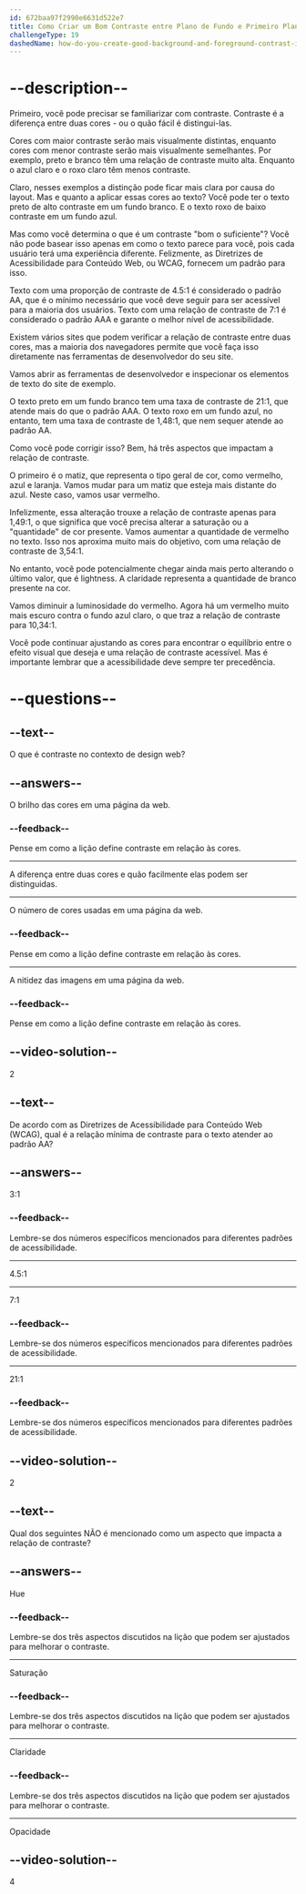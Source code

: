 ```yaml
---
id: 672baa97f2990e6631d522e7
title: Como Criar um Bom Contraste entre Plano de Fundo e Primeiro Plano em Seus Designs?
challengeType: 19
dashedName: how-do-you-create-good-background-and-foreground-contrast-in-your-designs
---
```


# --description--

Primeiro, você pode precisar se familiarizar com contraste. Contraste é a diferença entre duas cores - ou o quão fácil é distingui-las.

Cores com maior contraste serão mais visualmente distintas, enquanto cores com menor contraste serão mais visualmente semelhantes. Por exemplo, preto e branco têm uma relação de contraste muito alta. Enquanto o azul claro e o roxo claro têm menos contraste.

Claro, nesses exemplos a distinção pode ficar mais clara por causa do layout. Mas e quanto a aplicar essas cores ao texto? Você pode ter o texto preto de alto contraste em um fundo branco. E o texto roxo de baixo contraste em um fundo azul.

Mas como você determina o que é um contraste "bom o suficiente"? Você não pode basear isso apenas em como o texto parece para você, pois cada usuário terá uma experiência diferente. Felizmente, as Diretrizes de Acessibilidade para Conteúdo Web, ou WCAG, fornecem um padrão para isso. 

Texto com uma proporção de contraste de 4.5:1 é considerado o padrão AA, que é o mínimo necessário que você deve seguir para ser acessível para a maioria dos usuários. Texto com uma relação de contraste de 7:1 é considerado o padrão AAA e garante o melhor nível de acessibilidade.

Existem vários sites que podem verificar a relação de contraste entre duas cores, mas a maioria dos navegadores permite que você faça isso diretamente nas ferramentas de desenvolvedor do seu site.

Vamos abrir as ferramentas de desenvolvedor e inspecionar os elementos de texto do site de exemplo.

O texto preto em um fundo branco tem uma taxa de contraste de 21:1, que atende mais do que o padrão AAA. O texto roxo em um fundo azul, no entanto, tem uma taxa de contraste de 1,48:1, que nem sequer atende ao padrão AA.

Como você pode corrigir isso? Bem, há três aspectos que impactam a relação de contraste.

O primeiro é o matiz, que representa o tipo geral de cor, como vermelho, azul e laranja. Vamos mudar para um matiz que esteja mais distante do azul. Neste caso, vamos usar vermelho.

Infelizmente, essa alteração trouxe a relação de contraste apenas para 1,49:1, o que significa que você precisa alterar a saturação ou a "quantidade" de cor presente. Vamos aumentar a quantidade de vermelho no texto. Isso nos aproxima muito mais do objetivo, com uma relação de contraste de 3,54:1.

No entanto, você pode potencialmente chegar ainda mais perto alterando o último valor, que é lightness. A claridade representa a quantidade de branco presente na cor.

Vamos diminuir a luminosidade do vermelho. Agora há um vermelho muito mais escuro contra o fundo azul claro, o que traz a relação de contraste para 10,34:1.

Você pode continuar ajustando as cores para encontrar o equilíbrio entre o efeito visual que deseja e uma relação de contraste acessível. Mas é importante lembrar que a acessibilidade deve sempre ter precedência.

# --questions--

## --text--

O que é contraste no contexto de design web?

## --answers--

O brilho das cores em uma página da web.

### --feedback--

Pense em como a lição define contraste em relação às cores.

---

A diferença entre duas cores e quão facilmente elas podem ser distinguidas.

---

O número de cores usadas em uma página da web.

### --feedback--

Pense em como a lição define contraste em relação às cores.

---

A nitidez das imagens em uma página da web.

### --feedback--

Pense em como a lição define contraste em relação às cores.

## --video-solution--

2

## --text--

De acordo com as Diretrizes de Acessibilidade para Conteúdo Web (WCAG), qual é a relação mínima de contraste para o texto atender ao padrão AA? 

## --answers--

3:1

### --feedback--

Lembre-se dos números específicos mencionados para diferentes padrões de acessibilidade.

---

4.5:1

---

7:1

### --feedback--

Lembre-se dos números específicos mencionados para diferentes padrões de acessibilidade.

---

21:1

### --feedback--

Lembre-se dos números específicos mencionados para diferentes padrões de acessibilidade.

## --video-solution--

2

## --text--

Qual dos seguintes NÃO é mencionado como um aspecto que impacta a relação de contraste? 

## --answers--

Hue

### --feedback--

Lembre-se dos três aspectos discutidos na lição que podem ser ajustados para melhorar o contraste.

---

Saturação

### --feedback--

Lembre-se dos três aspectos discutidos na lição que podem ser ajustados para melhorar o contraste.

---

Claridade

### --feedback--

Lembre-se dos três aspectos discutidos na lição que podem ser ajustados para melhorar o contraste.

---

Opacidade

## --video-solution--

4

